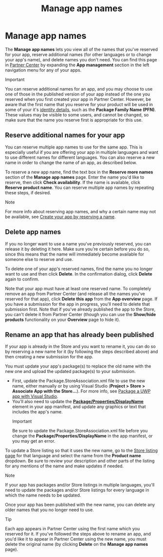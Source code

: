 ﻿---
Description: View the names that you've reserved for your app, reserve additional names (for other languages or to change your app's name), and delete reserved names that you don't need anymore.
title: Manage app names
ms.assetid: D95A6227-746E-4729-AE55-648A7102401C
ms.date: 10/02/2018
ms.topic: article
keywords: windows 10, uwp, app names, change app name, update app name, game name, product name
ms.localizationpriority: medium
---
# Manage app names

The **Manage app names** lets you view all of the names that you've reserved for your app, reserve additional names (for other languages or to change your app's name), and delete names you don't need. You can find this page in [Partner Center](https://partner.microsoft.com/dashboard) by expanding the **App management** section in the left navigation menu for any of your apps.

> [!IMPORTANT]
> You can reserve additional names for an app, and you may choose to use one of those in the published version of your app instead of the one you reserved when you first created your app in Partner Center. However, be aware that the first name that you reserve for your product will be used in some of your it's [identity details](view-app-identity-details.md), such as the **Package Family Name (PFN)**. These values may be visible to some users, and cannot be changed, so make sure that the name you reserve first is appropriate for this use.


## Reserve additional names for your app

You can reserve multiple app names to use for the same app. This is especially useful if you are offering your app in multiple languages and want to use different names for different languages. You can also reserve a new name in order to change the name of an app, as described below.

To reserve a new app name, find the text box in the **Reserve more names** section of the **Manage app names** page. Enter the name you'd like to reserve, then click **Check availability**. If the name is available, click **Reserve product name**. You can reserve multiple app names by repeating these steps, if desired.

> [!NOTE]
> For more info about reserving app names, and why a certain name may not be available, see [Create your app by reserving a name](create-your-app-by-reserving-a-name.md).


## Delete app names

If you no longer want to use a name you've previously reserved, you can release it by deleting it here. Make sure you're certain before you do so, since this means that the name will immediately become available for someone else to reserve and use.

To delete one of your app's reserved names, find the name you no longer want to use and then click **Delete**. In the confirmation dialog, click **Delete** again to confirm.

Note that your app must have at least one reserved name. To completely remove an app from Partner Center (and release all the names you've reserved for that app), click **Delete this app** from the **App overview** page. If you have a submission for the app in progress, you'll need to delete that submission first. Note that if you've already published the app to the Store, you can't delete it from Partner Center (though you can use the **Show/hide products** functionality on your **Overview** page to hide it). 


## Rename an app that has already been published

If your app is already in the Store and you want to rename it, you can do so by reserving a new name for it (by following the steps described above) and then creating a new submission for the app. 

You must update your app's package(s) to replace the old name with the new one and upload the updated package(s) to your submission.
- First, update the Package.StoreAssociation.xml file to use the new name, either manually or by using Visual Studio (**Project > Store > Associate App with the Store...**). For more info, see [Package a UWP app with Visual Studio](/windows/msix/package/packaging-uwp-apps).
- You'll also need to update the [**Package/Properties/DisplayName**](https://docs.microsoft.com/uwp/schemas/appxpackage/uapmanifestschema/element-displayname) element in your app manifest, and update any graphics or text that includes the app's name. 
  > [!IMPORTANT]
  > Be sure to update the Package.StoreAssociation.xml file before you change the **Package/Properties/DisplayName** in the app manifest, or you may get an error.

To update a Store listing so that it uses the new name, go to the [Store listing page](create-app-store-listings.md) for that language and select the name from the **Product name** dropdown. Be sure to review your description and other parts of the listing for any mentions of the name and make updates if needed.

> [!NOTE]
> If your app has packages and/or Store listings in multiple languages, you'll need to update the packages and/or Store listings for every language in which the name needs to be updated.

Once your app has been published with the new name, you can delete any older names that you no longer need to use.

> [!TIP]
> Each app appears in Partner Center using the first name which you reserved for it. If you've followed the steps above to rename an app, and you'd like it to appear in Partner Center using the new name, you must delete the original name (by clicking **Delete** on the **Manage app names** page). 

 

 




